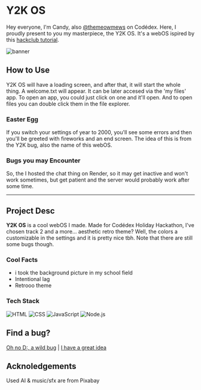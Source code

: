 # Y2K OS
Hey everyone, I'm Candy, also [@themeowmews](https://www.codedex.io/@themeowmews) on Codédex. Here, I proudly present to you my masterpiece, the Y2K OS. It's a webOS ispired by this [hackclub tutorial](https://jams.hackclub.com/batch/webOS).

![banner](https://i.imgur.com/WYOi9zK.png)

## How to Use
Y2K OS will have a loading screen, and after that, it will start the whole thing. A welcome.txt will appear. It can be later accesed via the 'my files' app. To open an app, you could just click on one and it'll open. And to open files you can double click them in the file explorer.

### Easter Egg
If you switch your settings of year to 2000, you'll see some errors and then you'll be greeted with fireworks and an end screen. The idea of this is from the Y2K bug, also the name of this webOS.

### Bugs you may Encounter
So, the I hosted the chat thing on Render, so it may get inactive and won't work sometimes, but get patient and the server would probably work after some time.

---

## Project Desc
**Y2K OS** is a cool webOS I made. Made for Codédex Holiday Hackathon, I've chosen track 2 and a more... aesthetic retro theme? Well, the colors a customizable in the settings and it is pretty nice tbh. Note that there are still some bugs though.

### Cool Facts
- i took the background picture in my school field
- Intentional lag
- Retrooo theme

### Tech Stack
![HTML](https://img.shields.io/badge/HTML-orange?style=for-the-badge&logo=html5&logoColor=white)
![CSS](https://img.shields.io/badge/CSS-blue?style=for-the-badge&logo=css3&logoColor=white)
![JavaScript](https://img.shields.io/badge/JavaScript-yellow?style=for-the-badge&logo=javascript&logoColor=white)
![Node.js](https://img.shields.io/badge/Node.js-green?style=for-the-badge&logo=node.js&logoColor=white)

## Find a bug?
[Oh no D:, a wild bug](https://github.com/codingkatty/y2kos/issues/new?template=bug.yaml) | [I have a great idea](https://github.com/codingkatty/y2kos/issues/new?template=feature.yaml)

## Acknoledgements
Used AI & music/sfx are from Pixabay